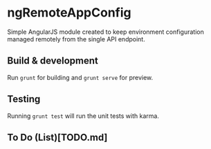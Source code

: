 # ngRemoteAppConfig 

Simple AngularJS module created to keep environment configuration managed remotely from the single API endpoint.

## Build & development

Run `grunt` for building and `grunt serve` for preview.

## Testing

Running `grunt test` will run the unit tests with karma.


## To Do (List)[TODO.md]



